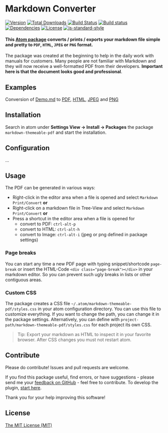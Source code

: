 Markdown Converter
==============================================================

[![Version](https://img.shields.io/apm/v/markdown-themeable-pdf.svg)](https://github.com/cakebake/markdown-themeable-pdf/releases) [![Total Downloads](https://img.shields.io/apm/dm/markdown-themeable-pdf.svg)](https://atom.io/packages/markdown-themeable-pdf) [![Build Status](https://travis-ci.org/cakebake/markdown-themeable-pdf.svg?branch=rewrite)](https://travis-ci.org/cakebake/markdown-themeable-pdf) [![Build status](https://ci.appveyor.com/api/projects/status/3wglnf4du2teyn33/branch/rewrite?svg=true)](https://ci.appveyor.com/project/cakebake/markdown-themeable-pdf/branch/rewrite) [![Dependencies](https://img.shields.io/david/cakebake/markdown-themeable-pdf.svg)](https://github.com/cakebake/markdown-themeable-pdf/blob/rewrite/package.json) [![License](https://img.shields.io/apm/l/markdown-themeable-pdf.svg)](https://github.com/cakebake/markdown-themeable-pdf/blob/rewrite/LICENSE.md) [![js-standard-style](https://img.shields.io/badge/code%20style-standard-yellow.svg)](http://standardjs.com)

#### This [Atom package](https://atom.io/packages/markdown-themeable-pdf) converts / prints / exports your markdown file simple and pretty to `PDF`, `HTML`, `JPEG` or `PNG` format.

The package was created at the beginning to help in the daily work with manuals for customers. Many people are not familiar with Markdown and they will now receive a well-formatted PDF from their developers. **Important here is that the document looks good and professional**.

## Examples

Conversion of [Demo.md](https://github.com/cakebake/markdown-themeable-pdf/raw/rewrite/spec/markdown/Demo.md) to
[PDF](https://github.com/cakebake/markdown-themeable-pdf/raw/rewrite/spec/markdown/Demo.pdf),
[HTML](https://github.com/cakebake/markdown-themeable-pdf/raw/rewrite/spec/markdown/Demo.html),
[JPEG](https://github.com/cakebake/markdown-themeable-pdf/raw/rewrite/spec/markdown/Demo.jpeg) and
[PNG](https://github.com/cakebake/markdown-themeable-pdf/raw/rewrite/spec/markdown/Demo.png)

## Installation

Search in atom under **Settings View -> Install -> Packages** the package `markdown-themeable-pdf` and start the installation.

## Configuration

...

## Usage

The PDF can be generated in various ways:

-	Right-click in the editor area when a file is opened and select `Markdown Print/Convert` **or**
-	Right-click on a markdown file in Tree-View and select `Markdown Print/Convert` **or**
-	Press a shortcut in the editor area when a file is opened for
	-	convert to PDF: `ctrl-alt-p`
	-	convert to HTML: `ctrl-alt-h`
	-	convert to Image: `ctrl-alt-i` (jpeg or png defined in package settings)

### Page breaks

You can start any time a new PDF page with typing snippet/shortcode `page-break` or insert the HTML-Code `<div class="page-break"></div>` in your markdown editor. So you can prevent such ugly breaks in lists or other contiguous areas.

### Custom CSS

The package creates a CSS file `~/.atom/markdown-themeable-pdf/styles.css` in your atom configuration directory. You can use this file to customize everything. If you want to change the path, you can change it in the package settings. Alternatively, you can define with `project-path/markdown-themeable-pdf/styles.css` for each project its own CSS.

> Tip: Export your markdown as HTML to inspect it in your favorite browser. After CSS changes you must not restart atom.

## Contribute

Please do contribute! Issues and pull requests are welcome.

If you find this package useful, find errors, or have suggestions - please send me your [feedback on GitHub](https://github.com/cakebake/markdown-themeable-pdf/issues/new) - feel free to contribute. To develop the plugin, [start here](https://github.com/cakebake/markdown-themeable-pdf/blob/rewrite/CONTRIBUTING.md).

Thank you for your help improving this software!

## License

[The MIT License (MIT)](https://github.com/cakebake/markdown-themeable-pdf/blob/rewrite/LICENSE.md)
